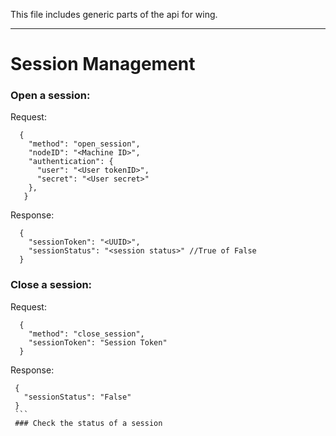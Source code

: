 This file includes generic parts of the api for wing.

----
# Session Management
  ### Open a session:  
  Request:
  ```
    {  
      "method": "open_session",
      "nodeID": "<Machine ID>",  
      "authentication": {  
        "user": "<User tokenID>",  
        "secret": "<User secret>"  
      },    
     }
  ```
  Response:
  ```
    {
      "sessionToken": "<UUID>",
      "sessionStatus": "<session status>" //True of False
    }
   ```  
   
  ### Close a session:
  Request:
  ```
    {
      "method": "close_session",
      "sessionToken": "Session Token"
    }
   ```
   Response:
   ```
    {
      "sessionStatus": "False"
    }
    ```  
    ### Check the status of a session
    
   

